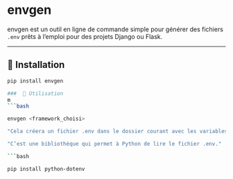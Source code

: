 # envgen

envgen est un outil en ligne de commande simple pour générer des fichiers `.env` prêts à l’emploi pour des projets Django ou Flask.

---

## 🔧 Installation

```bash
pip install envgen

###  🔧 Utilisation
m
```bash

envgen <framework_choisi>

"Cela créera un fichier .env dans le dossier courant avec les variables d’environnement de base pour le framework choisi."

"C’est une bibliothèque qui permet à Python de lire le fichier .env."

```bash

pip install python-dotenv

